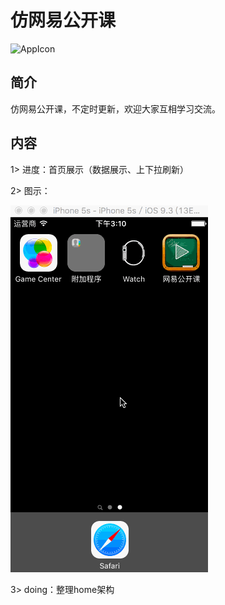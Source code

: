 # 仿网易公开课
![AppIcon](https://github.com/One-self/OpenCourse/blob/master/README/AppIcon.png)
## 简介
仿网易公开课，不定时更新，欢迎大家互相学习交流。
## 内容
1> 进度：首页展示（数据展示、上下拉刷新）

2> 图示：

![Home_Show](https://github.com/One-self/OpenCourse/blob/master/README/home_show.gif)

3> doing：整理home架构
